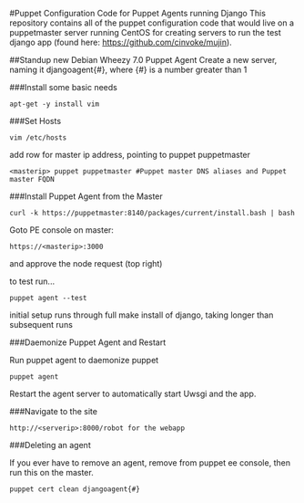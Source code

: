 #Puppet Configuration Code for Puppet Agents running Django
This repository contains all of the puppet configuration code that would live on a puppetmaster server running CentOS for creating servers to run the test django app (found here: https://github.com/cinvoke/mujin).  

##Standup new Debian Wheezy 7.0 Puppet Agent
Create a new server, naming it djangoagent{#}, where {#} is a number greater than 1


###Install some basic needs

	apt-get -y install vim



###Set Hosts

	vim /etc/hosts

add row for master ip address, pointing to puppet puppetmaster

	<masterip> puppet puppetmaster #Puppet master DNS aliases and Puppet master FQDN



###Install Puppet Agent from the Master

	curl -k https://puppetmaster:8140/packages/current/install.bash | bash

Goto PE console on master:

	https://<masterip>:3000

and approve the node request (top right)

to test run...

	puppet agent --test
	
initial setup runs through full make install of django, taking longer than subsequent runs


###Daemonize Puppet Agent and Restart

Run puppet agent to daemonize puppet 
  
	puppet agent
  

Restart the agent server to automatically start Uwsgi and the app.


###Navigate to the site

	http://<serverip>:8000/robot for the webapp



###Deleting an agent

If you ever have to remove an agent, remove from puppet ee console, then run this on the master.

	puppet cert clean djangoagent{#}
